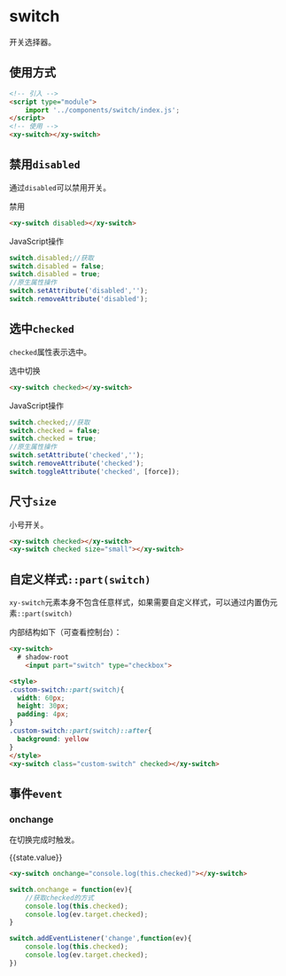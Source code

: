 <script setup>
  import './index.css'
  import '../../components/button/'
  import '../../components/checkbox/'
  import '../../components/switch/'
  import { reactive } from 'vue'
  const state = reactive({
    value: true
  })
</script>

# switch

开关选择器。

## 使用方式

```html
<!-- 引入 -->
<script type="module">
    import '../components/switch/index.js';
</script>
<!-- 使用 -->
<xy-switch></xy-switch>
```

## 禁用`disabled`

通过`disabled`可以禁用开关。

<div class="wrap">
  <xy-switch disabled></xy-switch>
  <xy-checkbox checked onchange="this.previousElementSibling.disabled = this.checked;">禁用</xy-checkbox>
</div>

```html
<xy-switch disabled></xy-switch>
```

JavaScript操作

```js
switch.disabled;//获取
switch.disabled = false;
switch.disabled = true;
//原生属性操作
switch.setAttribute('disabled','');
switch.removeAttribute('disabled');
```

## 选中`checked`

`checked`属性表示选中。

<div class="wrap">
  <xy-switch checked></xy-switch>
  <xy-button type="primary" onclick="this.previousElementSibling.checked=!this.previousElementSibling.checked">选中切换</xy-button>
</div>

```html
<xy-switch checked></xy-switch>
```

JavaScript操作

```js
switch.checked;//获取
switch.checked = false;
switch.checked = true;
//原生属性操作
switch.setAttribute('checked','');
switch.removeAttribute('checked');
switch.toggleAttribute('checked', [force]);
```

## 尺寸`size`

小号开关。

<div class="wrap">
<xy-switch checked></xy-switch>
<xy-switch checked size="small"></xy-switch>
</div>

```html
<xy-switch checked></xy-switch>
<xy-switch checked size="small"></xy-switch>
```

## 自定义样式`::part(switch)`

`xy-switch`元素本身不包含任意样式，如果需要自定义样式，可以通过内置伪元素`::part(switch)`

内部结构如下（可查看控制台）：

```html
<xy-switch>
  # shadow-root
    <input part="switch" type="checkbox">
```

<style>
.custom-switch::part(switch){
  width: 60px;
  height: 30px;
  padding: 4px;
}
.custom-switch::part(switch)::after{
  background: yellow
}
</style>
<div class="wrap">
<xy-switch class="custom-switch" checked></xy-switch>
</div>

```html
<style>
.custom-switch::part(switch){
  width: 60px;
  height: 30px;
  padding: 4px;
}
.custom-switch::part(switch)::after{
  background: yellow
}
</style>
<xy-switch class="custom-switch" checked></xy-switch>
```

## 事件`event`

### onchange

在切换完成时触发。

<div class="wrap">
<xy-switch v-model="state.value"></xy-switch>
{{state.value}}
</div>

```html
<xy-switch onchange="console.log(this.checked)"></xy-switch>
```

```js
switch.onchange = function(ev){
    //获取checked的方式
    console.log(this.checked);
    console.log(ev.target.checked);
}

switch.addEventListener('change',function(ev){
    console.log(this.checked);
    console.log(ev.target.checked);
})
```